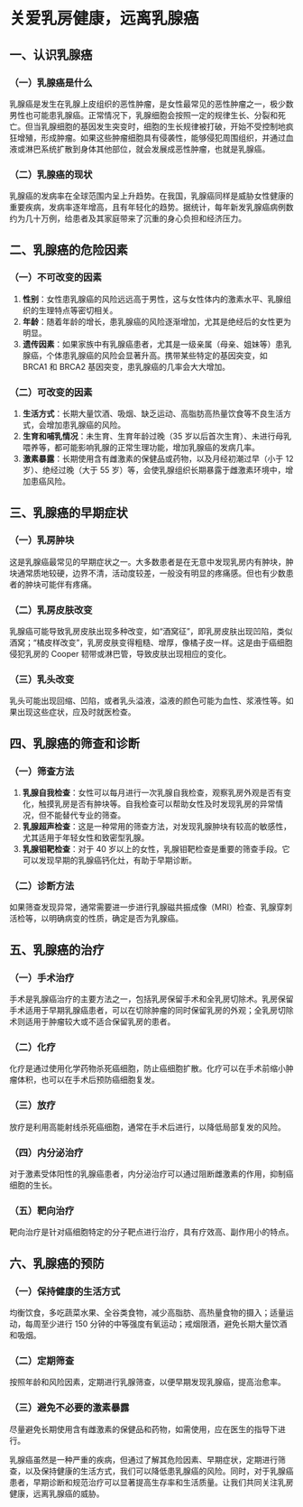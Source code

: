 # 关爱乳房健康，远离乳腺癌

## 一、认识乳腺癌
### （一）乳腺癌是什么
乳腺癌是发生在乳腺上皮组织的恶性肿瘤，是女性最常见的恶性肿瘤之一，极少数男性也可能患乳腺癌。正常情况下，乳腺细胞会按照一定的规律生长、分裂和死亡。但当乳腺细胞的基因发生突变时，细胞的生长规律被打破，开始不受控制地疯狂增殖，形成肿瘤。如果这些肿瘤细胞具有侵袭性，能够侵犯周围组织，并通过血液或淋巴系统扩散到身体其他部位，就会发展成恶性肿瘤，也就是乳腺癌。

### （二）乳腺癌的现状
乳腺癌的发病率在全球范围内呈上升趋势。在我国，乳腺癌同样是威胁女性健康的重要疾病，发病率逐年增高，且有年轻化的趋势。据统计，每年新发乳腺癌病例数约为几十万例，给患者及其家庭带来了沉重的身心负担和经济压力。

## 二、乳腺癌的危险因素
### （一）不可改变的因素
1. **性别**：女性患乳腺癌的风险远远高于男性，这与女性体内的激素水平、乳腺组织的生理特点等密切相关。
2. **年龄**：随着年龄的增长，患乳腺癌的风险逐渐增加，尤其是绝经后的女性更为明显。
3. **遗传因素**：如果家族中有乳腺癌患者，尤其是一级亲属（母亲、姐妹等）患乳腺癌，个体患乳腺癌的风险会显著升高。携带某些特定的基因突变，如 BRCA1 和 BRCA2 基因突变，患乳腺癌的几率会大大增加。

### （二）可改变的因素
1. **生活方式**：长期大量饮酒、吸烟、缺乏运动、高脂肪高热量饮食等不良生活方式，会增加患乳腺癌的风险。
2. **生育和哺乳情况**：未生育、生育年龄过晚（35 岁以后首次生育）、未进行母乳喂养等，都可能影响乳腺的正常生理功能，增加乳腺癌的发病几率。
3. **激素暴露**：长期使用含有雌激素的保健品或药物，以及月经初潮过早（小于 12 岁）、绝经过晚（大于 55 岁）等，会使乳腺组织长期暴露于雌激素环境中，增加患癌风险。

## 三、乳腺癌的早期症状
### （一）乳房肿块
这是乳腺癌最常见的早期症状之一。大多数患者是在无意中发现乳房内有肿块，肿块通常质地较硬，边界不清，活动度较差，一般没有明显的疼痛感。但也有少数患者的肿块可能伴有疼痛。

### （二）乳房皮肤改变
乳腺癌可能导致乳房皮肤出现多种改变，如“酒窝征”，即乳房皮肤出现凹陷，类似酒窝；“橘皮样改变”，乳房皮肤变得粗糙、增厚，像橘子皮一样。这是由于癌细胞侵犯乳房的 Cooper 韧带或淋巴管，导致皮肤出现相应的变化。

### （三）乳头改变
乳头可能出现回缩、凹陷，或者乳头溢液，溢液的颜色可能为血性、浆液性等。如果出现这些症状，应及时就医检查。

## 四、乳腺癌的筛查和诊断
### （一）筛查方法
1. **乳腺自我检查**：女性可以每月进行一次乳腺自我检查，观察乳房外观是否有变化，触摸乳房是否有肿块等。自我检查可以帮助女性及时发现乳房的异常情况，但不能替代专业的筛查。
2. **乳腺超声检查**：这是一种常用的筛查方法，对发现乳腺肿块有较高的敏感性，尤其适用于年轻女性和致密型乳腺。
3. **乳腺钼靶检查**：对于 40 岁以上的女性，乳腺钼靶检查是重要的筛查手段。它可以发现早期的乳腺癌钙化灶，有助于早期诊断。

### （二）诊断方法
如果筛查发现异常，通常需要进一步进行乳腺磁共振成像（MRI）检查、乳腺穿刺活检等，以明确病变的性质，确定是否为乳腺癌。

## 五、乳腺癌的治疗
### （一）手术治疗
手术是乳腺癌治疗的主要方法之一，包括乳房保留手术和全乳房切除术。乳房保留手术适用于早期乳腺癌患者，可以在切除肿瘤的同时保留乳房的外观；全乳房切除术则适用于肿瘤较大或不适合保留乳房的患者。

### （二）化疗
化疗是通过使用化学药物杀死癌细胞，防止癌细胞扩散。化疗可以在手术前缩小肿瘤体积，也可以在手术后预防癌细胞复发。

### （三）放疗
放疗是利用高能射线杀死癌细胞，通常在手术后进行，以降低局部复发的风险。

### （四）内分泌治疗
对于激素受体阳性的乳腺癌患者，内分泌治疗可以通过阻断雌激素的作用，抑制癌细胞的生长。

### （五）靶向治疗
靶向治疗是针对癌细胞特定的分子靶点进行治疗，具有疗效高、副作用小的特点。

## 六、乳腺癌的预防
### （一）保持健康的生活方式
均衡饮食，多吃蔬菜水果、全谷类食物，减少高脂肪、高热量食物的摄入；适量运动，每周至少进行 150 分钟的中等强度有氧运动；戒烟限酒，避免长期大量饮酒和吸烟。

### （二）定期筛查
按照年龄和风险因素，定期进行乳腺筛查，以便早期发现乳腺癌，提高治愈率。

### （三）避免不必要的激素暴露
尽量避免长期使用含有雌激素的保健品和药物，如需使用，应在医生的指导下进行。

乳腺癌虽然是一种严重的疾病，但通过了解其危险因素、早期症状，定期进行筛查，以及保持健康的生活方式，我们可以降低患乳腺癌的风险。同时，对于乳腺癌患者，早期诊断和规范治疗可以显著提高生存率和生活质量。让我们共同关注乳房健康，远离乳腺癌的威胁。 